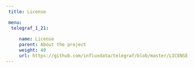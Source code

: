 ```yaml
---
 title: License

 menu:
  telegraf_1_21:
   
     name: License
     parent: About the project
     weight: 40
     url: https://github.com/influxdata/telegraf/blob/master/LICENSE
---
```

